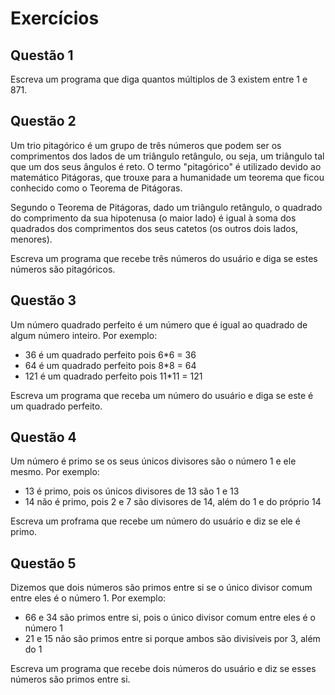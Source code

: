 # Exercícios

## Questão 1

Escreva um programa que diga quantos múltiplos de 3 existem entre 1 e 871.

## Questão 2

Um trio pitagórico é um grupo de três números que podem ser os comprimentos dos lados de um triângulo retângulo, ou seja, um triângulo tal que um dos seus ângulos é reto. O termo "pitagórico" é utilizado devido ao matemático Pitágoras, que trouxe para a humanidade um teorema que ficou conhecido como o Teorema de Pitágoras.

Segundo o Teorema de Pitágoras, dado um triângulo retângulo, o quadrado do comprimento da sua hipotenusa (o maior lado) é igual à soma dos quadrados dos comprimentos dos seus catetos (os outros dois lados, menores).

Escreva um programa que recebe três números do usuário e diga se estes números são pitagóricos.

## Questão 3

Um número quadrado perfeito é um número que é igual ao quadrado de algum número inteiro. Por exemplo:

* 36 é um quadrado perfeito pois 6*6 = 36
* 64 é um quadrado perfeito pois 8*8 = 64
* 121 é um quadrado perfeito pois 11*11 = 121

Escreva um programa que receba um número do usuário e diga se este é um quadrado perfeito.

## Questão 4

Um número é primo se os seus únicos divisores são o número 1 e ele mesmo. Por exemplo:

* 13 é primo, pois os únicos divisores de 13 são 1 e 13
* 14 não é primo, pois 2 e 7 são divisores de 14, além do 1 e do próprio 14

Escreva um proframa que recebe um número do usuário e diz se ele é primo.

## Questão 5

Dizemos que dois números são primos entre si se o único divisor comum entre eles é o número 1. Por exemplo:

* 66 e 34 são primos entre si, pois o único divisor comum entre eles é o número 1
* 21 e 15 não são primos entre si porque ambos são divisíveis por 3, além do 1

Escreva um programa que recebe dois números do usuário e diz se esses números são primos entre si.
